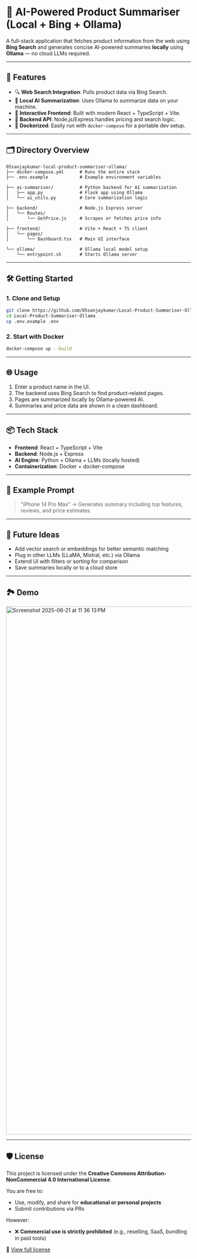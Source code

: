 # 🧠 AI-Powered Product Summariser (Local + Bing + Ollama)

A full-stack application that fetches product information from the web using **Bing Search** and generates concise AI-powered summaries **locally** using **Ollama** — no cloud LLMs required.

---

## 🚀 Features

* 🔍 **Web Search Integration**: Pulls product data via Bing Search.
* 🧠 **Local AI Summarization**: Uses Ollama to summarize data on your machine.
* 💬 **Interactive Frontend**: Built with modern React + TypeScript + Vite.
* 🔌 **Backend API**: Node.js/Express handles pricing and search logic.
* 🐳 **Dockerized**: Easily run with `docker-compose` for a portable dev setup.

---

## 🗂 Directory Overview

```
05sanjaykumar-local-product-summariser-ollama/
├── docker-compose.yml      # Runs the entire stack
├── .env.example            # Example environment variables

├── ai-summariser/          # Python backend for AI summarization
│   ├── app.py              # Flask app using Ollama
│   └── ai_utils.py         # Core summarization logic

├── backend/                # Node.js Express server
│   └── Routes/
│       └── GetPrice.js     # Scrapes or fetches price info

├── frontend/               # Vite + React + TS client
│   └── pages/
│       └── Dashboard.tsx   # Main UI interface

└── ollama/                 # Ollama local model setup
    └── entrypoint.sh       # Starts Ollama server
```

---

## 🛠️ Getting Started

### 1. Clone and Setup

```bash
git clone https://github.com/05sanjaykumar/Local-Product-Summariser-Ollama
cd Local-Product-Summariser-Ollama
cp .env.example .env
```

### 2. Start with Docker

```bash
docker-compose up --build
```

---

## 🌐 Usage

1. Enter a product name in the UI.
2. The backend uses Bing Search to find product-related pages.
3. Pages are summarized locally by Ollama-powered AI.
4. Summaries and price data are shown in a clean dashboard.

---

## 📦 Tech Stack

* **Frontend**: React + TypeScript + Vite
* **Backend**: Node.js + Express
* **AI Engine**: Python + Ollama + LLMs (locally hosted)
* **Containerization**: Docker + docker-compose

---

## 🧪 Example Prompt

> "iPhone 14 Pro Max" → Generates summary including top features, reviews, and price estimates.

---

## 🧠 Future Ideas

* Add vector search or embeddings for better semantic matching
* Plug in other LLMs (LLaMA, Mistral, etc.) via Ollama
* Extend UI with filters or sorting for comparison
* Save summaries locally or to a cloud store

---

## 🏞️ Demo

<img width="1435" alt="Screenshot 2025-06-21 at 11 36 13 PM" src="https://github.com/user-attachments/assets/0c983a88-446b-4542-b16e-803bc3bfd8be" />

---


## 🛡 License

This project is licensed under the **Creative Commons Attribution-NonCommercial 4.0 International License**.

You are free to:
- Use, modify, and share for **educational or personal projects**
- Submit contributions via PRs

However:
- ❌ **Commercial use is strictly prohibited** (e.g., reselling, SaaS, bundling in paid tools)

🔗 [View full license](https://creativecommons.org/licenses/by-nc/4.0/)
